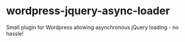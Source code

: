 # wordpress-jquery-async-loader
Small plugin for Wordpress allowing asynchronous jQuery loading - no hassle!
